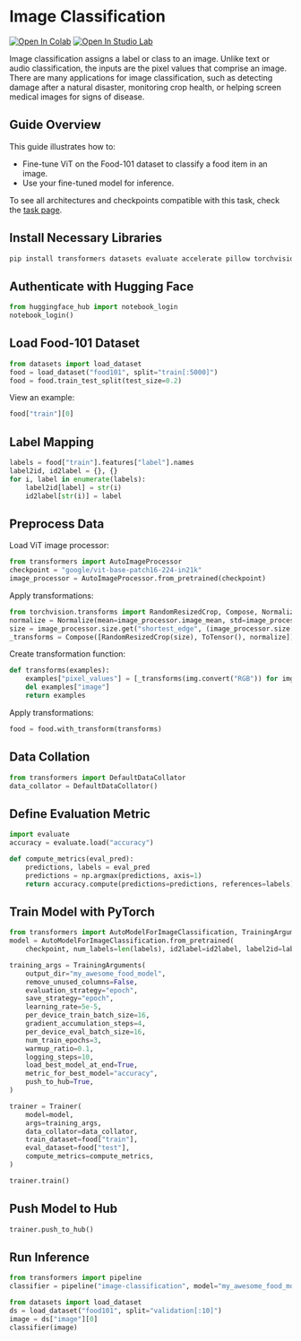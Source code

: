 # Image Classification

[![Open In Colab](https://colab.research.google.com/assets/colab-badge.svg)](https://colab.research.google.com/github/huggingface/notebooks/blob/main/examples/image_classification.ipynb)
[![Open In Studio Lab](https://github.com/studiolab/studiolab-badge.svg)](https://studiolab.sagemaker.aws/import/github/huggingface/notebooks/blob/main/examples/image_classification.ipynb)

Image classification assigns a label or class to an image. Unlike text or audio classification, the inputs are the pixel values that comprise an image. There are many applications for image classification, such as detecting damage after a natural disaster, monitoring crop health, or helping screen medical images for signs of disease.

## Guide Overview
This guide illustrates how to:
- Fine-tune ViT on the Food-101 dataset to classify a food item in an image.
- Use your fine-tuned model for inference.

To see all architectures and checkpoints compatible with this task, check the [task page](https://huggingface.co/tasks/image-classification).

## Install Necessary Libraries
```bash
pip install transformers datasets evaluate accelerate pillow torchvision scikit-learn
```

## Authenticate with Hugging Face
```python
from huggingface_hub import notebook_login
notebook_login()
```

## Load Food-101 Dataset
```python
from datasets import load_dataset
food = load_dataset("food101", split="train[:5000]")
food = food.train_test_split(test_size=0.2)
```

View an example:
```python
food["train"][0]
```

## Label Mapping
```python
labels = food["train"].features["label"].names
label2id, id2label = {}, {}
for i, label in enumerate(labels):
    label2id[label] = str(i)
    id2label[str(i)] = label
```

## Preprocess Data
Load ViT image processor:
```python
from transformers import AutoImageProcessor
checkpoint = "google/vit-base-patch16-224-in21k"
image_processor = AutoImageProcessor.from_pretrained(checkpoint)
```

Apply transformations:
```python
from torchvision.transforms import RandomResizedCrop, Compose, Normalize, ToTensor
normalize = Normalize(mean=image_processor.image_mean, std=image_processor.image_std)
size = image_processor.size.get("shortest_edge", (image_processor.size["height"], image_processor.size["width"]))
_transforms = Compose([RandomResizedCrop(size), ToTensor(), normalize])
```

Create transformation function:
```python
def transforms(examples):
    examples["pixel_values"] = [_transforms(img.convert("RGB")) for img in examples["image"]]
    del examples["image"]
    return examples
```

Apply transformations:
```python
food = food.with_transform(transforms)
```

## Data Collation
```python
from transformers import DefaultDataCollator
data_collator = DefaultDataCollator()
```

## Define Evaluation Metric
```python
import evaluate
accuracy = evaluate.load("accuracy")

def compute_metrics(eval_pred):
    predictions, labels = eval_pred
    predictions = np.argmax(predictions, axis=1)
    return accuracy.compute(predictions=predictions, references=labels)
```

## Train Model with PyTorch
```python
from transformers import AutoModelForImageClassification, TrainingArguments, Trainer
model = AutoModelForImageClassification.from_pretrained(
    checkpoint, num_labels=len(labels), id2label=id2label, label2id=label2id)

training_args = TrainingArguments(
    output_dir="my_awesome_food_model",
    remove_unused_columns=False,
    evaluation_strategy="epoch",
    save_strategy="epoch",
    learning_rate=5e-5,
    per_device_train_batch_size=16,
    gradient_accumulation_steps=4,
    per_device_eval_batch_size=16,
    num_train_epochs=3,
    warmup_ratio=0.1,
    logging_steps=10,
    load_best_model_at_end=True,
    metric_for_best_model="accuracy",
    push_to_hub=True,
)

trainer = Trainer(
    model=model,
    args=training_args,
    data_collator=data_collator,
    train_dataset=food["train"],
    eval_dataset=food["test"],
    compute_metrics=compute_metrics,
)

trainer.train()
```

## Push Model to Hub
```python
trainer.push_to_hub()
```

## Run Inference
```python
from transformers import pipeline
classifier = pipeline("image-classification", model="my_awesome_food_model")

from datasets import load_dataset
ds = load_dataset("food101", split="validation[:10]")
image = ds["image"][0]
classifier(image)
```

